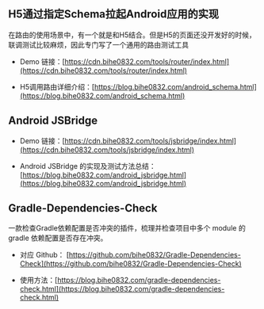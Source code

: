 ## H5通过指定Schema拉起Android应用的实现

在路由的使用场景中，有一个就是和H5结合。但是H5的页面还没开发好的时候，联调测试比较麻烦，因此专门写了一个通用的路由测试工具

- Demo 链接：[https://cdn.bihe0832.com/tools/router/index.html](https://cdn.bihe0832.com/tools/router/index.html)

- H5调用路由详细介绍：[https://blog.bihe0832.com/android_schema.html](https://blog.bihe0832.com/android_schema.html)

## Android JSBridge
	
- Demo 链接：[https://cdn.bihe0832.com/tools/jsbridge/index.html](https://cdn.bihe0832.com/tools/jsbridge/index.html)

- Android JSBridge 的实现及测试方法总结：[https://blog.bihe0832.com/android_jsbridge.html](https://blog.bihe0832.com/android_jsbridge.html)

## Gradle-Dependencies-Check

一款检查Gradle依赖配置是否冲突的插件，梳理并检查项目中多个 module 的 gradle 依赖配置是否存在冲突。
	
- 对应 Github： [https://github.com/bihe0832/Gradle-Dependencies-Check](https://github.com/bihe0832/Gradle-Dependencies-Check)
	
- 使用方法：[https://blog.bihe0832.com/gradle-dependencies-check.html](https://blog.bihe0832.com/gradle-dependencies-check.html)
